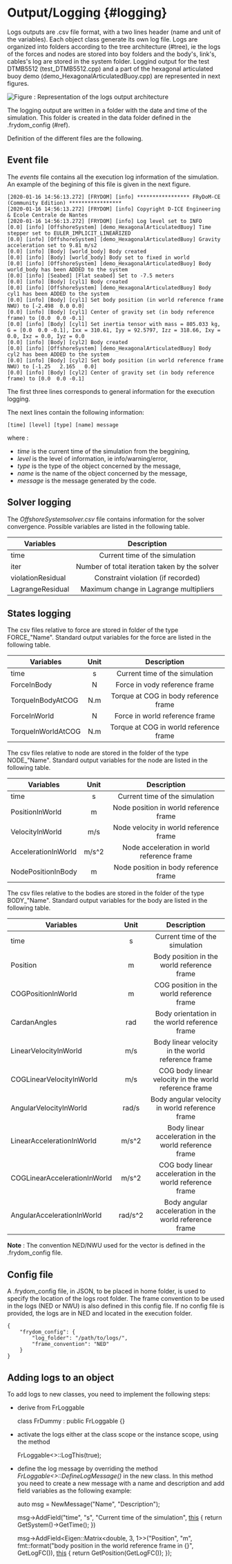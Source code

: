 Output/Logging {#logging}
==============

Logs outputs are .csv file format, with a two lines header (name and unit of the variables). Each object class generate its own log file. Logs are organized into folders according to the tree architecture (#tree), ie the logs of the forces and nodes are stored into boy folders and the body's, link's, cables's log are stored in the system folder. Loggind output for the test DTMB5512 (test_DTMB5512.cpp) and a part of the hexagonal articulated buoy demo (demo_HexagonalArticulatedBuoy.cpp) are represented in next figures.

![Figure : Representation of the logs output architecture](TreeLog_Merge_w300.png "TreeLog_DTMB5512") 

The logging output are written in a folder with the date and time of the simulation. This folder is created in the data folder defined in the .frydom_config (#ref). 

Definition of the different files are the following.


Event file
----------

The *events* file contains all the execution log information of the simulation. An example of the begining of this file is given in the next figure.

    [2020-01-16 14:56:13.272] [FRYDOM] [info] ***************** FRyDoM-CE (Community Edition) *****************
    [2020-01-16 14:56:13.272] [FRYDOM] [info] Copyright D-ICE Engineering & Ecole Centrale de Nantes
    [2020-01-16 14:56:13.272] [FRYDOM] [info] Log level set to INFO
    [0.0] [info] [OffshoreSystem] [demo_HexagonalArticulatedBuoy] Time stepper set to EULER_IMPLICIT_LINEARIZED
    [0.0] [info] [OffshoreSystem] [demo_HexagonalArticulatedBuoy] Gravity acceleration set to 9.81 m/s2
    [0.0] [info] [Body] [world_body] Body created
    [0.0] [info] [Body] [world_body] Body set to fixed in world
    [0.0] [info] [OffshoreSystem] [demo_HexagonalArticulatedBuoy] Body world_body has been ADDED to the system
    [0.0] [info] [Seabed] [Flat seabed] Set to -7.5 meters
    [0.0] [info] [Body] [cyl1] Body created
    [0.0] [info] [OffshoreSystem] [demo_HexagonalArticulatedBuoy] Body cyl1 has been ADDED to the system
    [0.0] [info] [Body] [cyl1] Set body position (in world reference frame NWU) to [-2.498	0.0	0.0]
    [0.0] [info] [Body] [cyl1] Center of gravity set (in body reference frame) to [0.0	0.0	-0.1]
    [0.0] [info] [Body] [cyl1] Set inertia tensor with mass = 805.033 kg, G = [0.0	0.0	-0.1], Ixx = 310.61, Iyy = 92.5797, Izz = 318.66, Ixy = 0.0, Ixz = 0.0, Iyz = 0.0
    [0.0] [info] [Body] [cyl2] Body created
    [0.0] [info] [OffshoreSystem] [demo_HexagonalArticulatedBuoy] Body cyl2 has been ADDED to the system
    [0.0] [info] [Body] [cyl2] Set body position (in world reference frame NWU) to [-1.25	2.165	0.0]
    [0.0] [info] [Body] [cyl2] Center of gravity set (in body reference frame) to [0.0	0.0	-0.1]



The first three lines corresponds to general information for the execution logging.

The next lines contain the following information:

    [time] [level] [type] [name] message
    
where :

- *time* is the current time of the simulation from the beggining,
- *level* is the level of information, ie info/warning/error,
- *type* is the type of the object concerned by the message,
- *name* is the name of the object concerned by the message,
- *message* is the message generated by the code.


Solver logging
--------------

The *OffshoreSystemsolver.csv* file contains information for the solver convergence. Possible variables are listed in the following table.

| Variables |           Description            |
|-----------|:--------------------------------:|
| time      | Current time of the simulation   |
| iter      | Number of total iteration taken by the solver |
| violationResidual | Constraint violation (if recorded) |
| LagrangeResidual  | Maximum change in Lagrange multipliers |


States logging
--------------

The csv files relative to force are stored in folder of the type FORCE_"Name". Standard output variables for the force are listed in the following table.

| Variables | Unit | Description |
|-----------|:-----:|:---------------------------:|
| time | s | Current time of the simulation |
| ForceInBody | N | Force in vody reference frame |
| TorqueInBodyAtCOG | N.m | Torque at COG in body reference frame |
| ForceInWorld | N | Force in world reference frame | 
| TorqueInWorldAtCOG | N.m | Torque at COG in world reference frame |

The csv files relative to node are stored in the folder of the type NODE_"Name". Standard output variables for the node are listed in the following table.

| Variables | Unit | Description |
|-----------|:----:|:-----------:|
| time | s | Current time of the simulation |
| PositionInWorld | m | Node position in world reference frame |
| VelocityInWorld | m/s | Node velocity in world reference frame |
| AccelerationInWorld | m/s^2 | Node acceleration in world reference frame |
| NodePositionInBody | m | Node position in body reference frame |


The csv files relative to the bodies are stored in the folder of the type BODY_"Name". Standard output variables for the body are listed in the following table.

| Variables | Unit | Description |
|-----------|:----:|:-----------:|
| time | s | Current time of the simulation |
| Position | m | Body position in the world reference frame |
| COGPositionInWorld | m | COG position in the world reference frame |
| CardanAngles | rad | Body orientation in the world reference frame |
| LinearVelocityInWorld | m/s | Body linear velocity in the world reference frame |
| COGLinearVelocityInWorld | m/s | COG body linear velocity in the world reference frame |
| AngularVelocityInWorld | rad/s | Body angular velocity in world reference frame |
| LinearAccelerationInWorld | m/s^2 | Body linear acceleration in the world reference frame |
| COGLinearAccelerationInWorld | m/s^2 | COG body linear acceleration in the world reference frame |
| AngularAccelerationInWorld | rad/s^2 | Body angular acceleration in the world reference frame | 

**Note** : The convention NED/NWU used for the vector is defined in the .frydom_config file.


Config file 
-----------

A .frydom_config file, in JSON, to be placed in home folder, is used to specify the location of the logs root folder. The frame convention to be used in the logs (NED or NWU) is also defined in this config file. If no config file is provided, the logs are in NED and located in the execution folder.

    {
        "frydom_config": {            
            "log_folder": "/path/to/logs/",
            "frame_convention": "NED"
        }    
    }


Adding logs to an object
------------------------

To add logs to new classes, you need to implement the following steps:

- derive from FrLoggable<ParentType>


    class FrDummy : public FrLoggable<ParentType> {}
    
    
- activate the logs either at the class scope or the instance scope, using the method 


    FrLoggable<>::LogThis(true);
    
    
- define the log message by overriding the method *FrLoggable<>::DefineLogMessage()* in the new class. In this method you need to create a new message with a name and description and add field variables as the following example:


    auto msg = NewMessage("Name", "Description");
    
    msg->AddField<double>("time", "s", "Current time of the simulation", [this]() { return GetSystem()->GetTime(); })
    
    msg->AddField<Eigen::Matrix<double, 3, 1>>("Position", "m", fmt::format("body position in the world reference frame in {}", GetLogFC()), [this]() { return GetPosition(GetLogFC()); });
    


